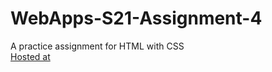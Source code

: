 # WebApps-S21-Assignment-4
A practice assignment for HTML with CSS
<br>
[Hosted at](https://44-563-web-apps-s21.github.io/webapps-s21-assignment-4-NaveenTanuku/)
